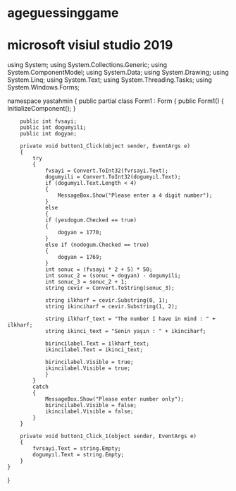 # ageguessinggame
# microsoft visiul studio 2019

using System;
using System.Collections.Generic;
using System.ComponentModel;
using System.Data;
using System.Drawing;
using System.Linq;
using System.Text;
using System.Threading.Tasks;
using System.Windows.Forms;

namespace yastahmin
{
    public partial class Form1 : Form
    {
        public Form1()
        {
            InitializeComponent();
        }

        public int fvsayi;
        public int dogumyili;
        public int dogyan;

        private void button1_Click(object sender, EventArgs e)
        {
            try
            {
                fvsayi = Convert.ToInt32(fvrsayi.Text);
                dogumyili = Convert.ToInt32(dogumyıl.Text);
                if (dogumyıl.Text.Length < 4)
                {
                    MessageBox.Show("Please enter a 4 digit number");
                }
                else
                {
                if (yesdogum.Checked == true)
                {
                    dogyan = 1770;
                }
                else if (nodogum.Checked == true)
                {
                    dogyan = 1769;
                }
                int sonuc = (fvsayi * 2 + 5) * 50;
                int sonuc_2 = (sonuc + dogyan) - dogumyili;
                int sonuc_3 = sonuc_2 + 1;
                string cevir = Convert.ToString(sonuc_3);

                string ilkharf = cevir.Substring(0, 1);
                string ikinciharf = cevir.Substring(1, 2);

                string ilkharf_text = "The number I have in mind : " + ilkharf;
                string ikinci_text = "Senin yaşın : " + ikinciharf;

                birincilabel.Text = ilkharf_text;
                ikincilabel.Text = ikinci_text;

                birincilabel.Visible = true;
                ikincilabel.Visible = true;
                }
            }
            catch
            {
                MessageBox.Show("Please enter number only");
                birincilabel.Visible = false;
                ikincilabel.Visible = false;
            }
        }

        private void button1_Click_1(object sender, EventArgs e)
        {
            fvrsayi.Text = string.Empty;
            dogumyıl.Text = string.Empty;
        }
    }
}
